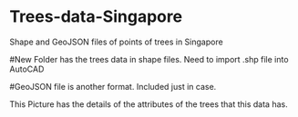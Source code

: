 # Trees-data-Singapore
Shape and GeoJSON files of points of trees in Singapore

#New Folder has the trees data in shape files. Need to import .shp file into AutoCAD

#GeoJSON file is another format. Included just in case.

This Picture has the details of the attributes of the trees that this data has.



